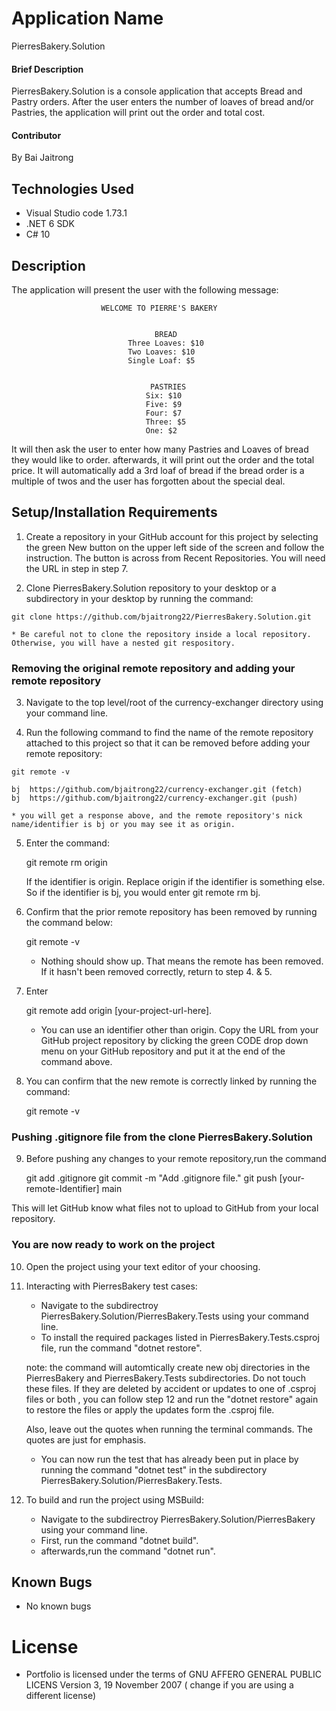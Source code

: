 # Application Name

PierresBakery.Solution

#### Brief Description

PierresBakery.Solution is a console application that accepts Bread and Pastry orders. After the user enters the number of loaves of bread and/or Pastries, the application will print out the order and total cost.

#### Contributor

By Bai Jaitrong

## Technologies Used
  * Visual Studio code 1.73.1
  * .NET 6 SDK
  * C# 10
  
## Description

The application will present the user with the following message:

                        WELCOME TO PIERRE'S BAKERY


                                    BREAD
                              Three Loaves: $10
                              Two Loaves: $10
                              Single Loaf: $5


                                   PASTRIES
                                  Six: $10
                                  Five: $9
                                  Four: $7
                                  Three: $5
                                  One: $2

It will then ask the user to enter how many Pastries and Loaves of bread they would like to order. afterwards, it will print out the order and the total price. It will automatically add a 3rd loaf of bread if the bread order is a multiple of twos and the user has forgotten about the special deal.

## Setup/Installation Requirements

  1. Create a repository in your GitHub account for this project by selecting the green New button on the upper left side of the screen and follow the instruction. The button is across from Recent Repositories. You will need the URL in step in step 7.

  2. Clone PierresBakery.Solution repository to your desktop or a subdirectory in your desktop by running the command: 
  
    git clone https://github.com/bjaitrong22/PierresBakery.Solution.git

    * Be careful not to clone the repository inside a local repository. Otherwise, you will have a nested git respository.

### Removing the original remote repository and adding your remote repository

  3. Navigate to the top level/root of the currency-exchanger directory using your command line.

  4. Run the following command to find the name of the remote repository attached to this project so that it can be removed before adding your remote repository:

    git remote -v

    bj	https://github.com/bjaitrong22/currency-exchanger.git (fetch)
    bj	https://github.com/bjaitrong22/currency-exchanger.git (push)

    * you will get a response above, and the remote repository's nick name/identifier is bj or you may see it as origin.

 5. Enter the command: 
 
    git remote rm origin 
    
    If the identifier is origin. Replace origin if the identifier is something else. So if the identifier is bj, you would enter git remote rm bj. 
      
6. Confirm that the prior remote repository has been removed by running the command below:

    git remote -v  
      
    * Nothing should show up. That means the remote has been removed. If it hasn't been removed correctly, return to step 4. & 5. 
      
7. Enter 

    git remote add origin [your-project-url-here]. 
      
    * You can use an identifier other than origin. Copy the URL from your GitHub project repository by clicking the green CODE drop down menu on your GitHub repository and put it at the end of the command above.
      
8. You can confirm that the new remote is correctly linked by running the command: 

    git remote -v

### Pushing .gitignore file from the clone PierresBakery.Solution
    
9. Before pushing any changes to your remote repository,run the command 

    git add .gitignore 
    git commit -m "Add .gitignore file."
    git push [your-remote-Identifier] main
    
  This will let GitHub know what files not to upload to GitHub from your local repository.

### You are now ready to work on the project

10. Open the project using your text editor of your choosing.

12. Interacting with PierresBakery test cases:

    * Navigate to the subdirectroy PierresBakery.Solution/PierresBakery.Tests using your command line.
    * To install the required packages listed in PierresBakery.Tests.csproj file, run the command "dotnet restore".
     
    note: the command will automtically create new obj directories in the PierresBakery and PierresBakery.Tests subdirectories. Do not touch these files. If they are deleted by accident or updates to one of .csproj files or both , you can follow step 12 and run the "dotnet restore" again to restore the files or apply the updates form the .csproj file.  

    Also, leave out the quotes when running the terminal commands. The quotes are just for emphasis.

    * You can now run the test that has already been put in place by running the command "dotnet test" in the subdirectory PierresBakery.Solution/PierresBakery.Tests. 

  
11. To build and run the project using MSBuild:

     * Navigate to the subdirectroy PierresBakery.Solution/PierresBakery using your command line.
     * First, run the command "dotnet build".
     * afterwards,run the command "dotnet run".
    
## Known Bugs

  * No known bugs

# License
 * Portfolio is licensed under the terms of GNU AFFERO GENERAL PUBLIC LICENS Version 3, 19 November 2007 ( change if you are using a different license)


 